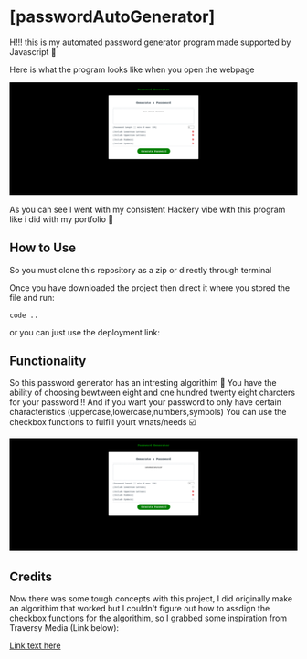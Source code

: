 # [passwordAutoGenerator]
H!!! this is my automated password generator program made supported by Javascript :call_me_hand: 



Here is what the program looks like when you open the webpage

![alt text](images/screenshotpasswordgen.png)

As you can see I went with my consistent Hackery vibe with this program like i did with my portfolio :mechanical_arm:

## How to Use 
So you must clone this repository as a zip or directly through terminal 

Once you have downloaded the project then direct it where you stored the file and run:

```
code ..

```

or you can just use the deployment link:

## Functionality 

So this password generator has an intresting algorithim :rocket:
You have the ability of choosing bewtween eight and one hundred twenty eight charcters for your password :bangbang:
And if you want your password to only have certain characteristics (uppercase,lowercase,numbers,symbols)
You can use the checkbox functions to fulfill yourt wnats/needs :ballot_box_with_check:

![alt text](images/passwordfunctionality.png)

## Credits 
Now there was some tough concepts with this project, I did originally make an algorithim that worked but I couldn't figure out 
how to assdign the checkbox functions for the algorithim, so I grabbed some inspiration from Traversy Media (Link below):

[Link text here](https://www.youtube.com/watch?v=duNmhKgtcsI)